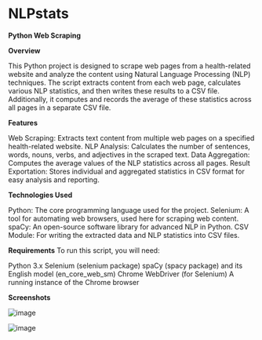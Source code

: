 # NLPstats

**Python Web Scraping**

**Overview**

This Python project is designed to scrape web pages from a health-related website and analyze the content using Natural Language Processing (NLP) techniques. The script extracts content from each web page, calculates various NLP statistics, and then writes these results to a CSV file. Additionally, it computes and records the average of these statistics across all pages in a separate CSV file.

**Features**

Web Scraping: Extracts text content from multiple web pages on a specified health-related website.
NLP Analysis: Calculates the number of sentences, words, nouns, verbs, and adjectives in the scraped text.
Data Aggregation: Computes the average values of the NLP statistics across all pages.
Result Exportation: Stores individual and aggregated statistics in CSV format for easy analysis and reporting.

**Technologies Used**

Python: The core programming language used for the project.
Selenium: A tool for automating web browsers, used here for scraping web content.
spaCy: An open-source software library for advanced NLP in Python.
CSV Module: For writing the extracted data and NLP statistics into CSV files.

**Requirements**
To run this script, you will need:

Python 3.x
Selenium (selenium package)
spaCy (spacy package) and its English model (en_core_web_sm)
Chrome WebDriver (for Selenium)
A running instance of the Chrome browser

**Screenshots**

![image](https://github.com/phanidhirajpadimiti/NLPstats/assets/142957336/2122612c-c350-45d3-8568-c405f2713735)

![image](https://github.com/phanidhirajpadimiti/NLPstats/assets/142957336/7b4053b2-a742-41ae-92b0-505568d8f5f9)

